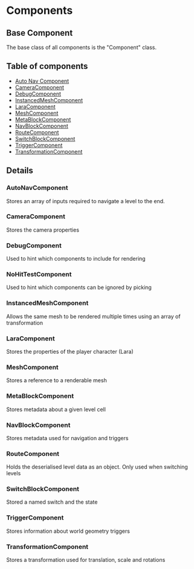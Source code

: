# Components

## Base Component

The base class of all components is the "Component" class.

## Table of components
- [Auto Nav Component](#autonavcomponent)
- [CameraComponent](#cameracomponent)
- [DebugComponent](#debugcomponent)
- [InstancedMeshComponent](#instancedmeshcomponent)
- [LaraComponent](#laracomponent)
- [MeshComponent](#meshcomponent)
- [MetaBlockComponent](#metablockcomponent)
- [NavBlockComponent](#navblockcomponent)
- [RouteComponent](#routecomponent)
- [SwitchBlockComponent](#switchblockcomponent)
- [TriggerComponent](#triggercomponent)
- [TransformationComponent](#transformationcomponent)

## Details
### AutoNavComponent
Stores an array of inputs required to navigate a level to the end.

### CameraComponent
Stores the camera properties

### DebugComponent
Used to hint which components to include for rendering

### NoHitTestComponent
Used to hint which components can be ignored by picking

### InstancedMeshComponent
Allows the same mesh to be rendered multiple times using an array of transformation

### LaraComponent
Stores the properties of the player character (Lara)

### MeshComponent
Stores a reference to a renderable mesh

### MetaBlockComponent
Stores metadata about a given level cell

### NavBlockComponent
Stores metadata used for navigation and triggers

### RouteComponent
Holds the deserialised level data as an object. Only used when switching levels

### SwitchBlockComponent
Stored a named switch and the state

### TriggerComponent
Stores information about world geometry triggers

### TransformationComponent
Stores a transformation used for translation, scale and rotations

